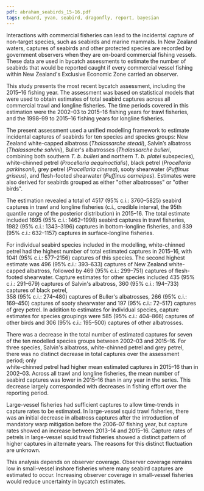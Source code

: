 ```yaml
---
pdf: abraham_seabirds_15-16.pdf
tags: edward, yvan, seabird, dragonfly, report, bayesian
---
```

Interactions with commercial fisheries can lead to the incidental capture of
non-target species, such as seabirds and marine mammals.  In New Zealand waters,
captures of seabirds and other protected species are recorded by government
observers when they are on-board commercial fishing vessels. These data are used
in bycatch assessments to estimate the number of seabirds that would be reported
caught  if every commercial vessel fishing within New Zealand's Exclusive
Economic Zone carried an observer.

This study presents the most recent bycatch assessment, including the
2015–16 fishing year.  The assessment was based on statistical
models that were used to obtain estimates of total seabird captures across all
commercial trawl and longline fisheries.  The time periods covered in this
estimation were the 2002–03 to 2015–16 fishing years for
trawl fisheries, and the  1998–99 to 2015–16 fishing years
for longline fisheries.

The present assessment used a unified modelling framework to estimate incidental
captures of seabirds for ten species and species groups: New Zealand white-capped albatross (*Thalassarche steadi*), Salvin’s albatross (*Thalassarche salvini*), Buller's albatrosses (*Thalassarche bulleri*, combining both southern *T. b. bulleri* and northern *T. b. platei* subspecies), white-chinned petrel (*Procellaria aequinoctialis*), black petrel (*Procellaria parkinsoni*), grey petrel (*Procellaria cinerea*), sooty shearwater (*Puffinus griseus*), and flesh-footed shearwater (*Puffinus carneipes*).  Estimates were also derived for
seabirds grouped as either "other albatrosses" or "other birds".  

The estimation revealed a total of 4517 (95% c.i.: 3760–5825) seabird
captures in trawl and longline fisheries (c.i., credible interval, the 95th
quantile range of the posterior distribution) in 2015–16.  The
total estimate included 1695 (95% c.i.: 1462–1998) seabird captures in
trawl fisheries, 1982 (95% c.i.: 1343–3196) captures in bottom-longline
fisheries, and 839 (95% c.i.: 632–1157) captures in surface-longline
fisheries.  

For individual seabird species included in the modelling, white-chinned petrel
had the highest number of total estimated captures in 2015–16,
with 1041 (95% c.i.: 577–2156) captures of this species.  The
second highest estimate was 496 (95% c.i.: 393–633)
captures of New Zealand white-capped albatross, followed by
469 (95% c.i.: 299–751) captures of flesh-footed
shearwater.  Capture estimates for other species included
435 (95% c.i.: 291–679) captures of Salvin's
albatross, 360 (95% c.i.: 194–733) captures of black petrel,  
358 (95% c.i.: 274–480) captures of Buller's
albatrosses, 266 (95% c.i.: 169–450) captures
of sooty shearwater and 197 (95% c.i.: 72–517) captures
of grey petrel.  In addition to estimates for individual species,
capture estimates for species groupings were 585 (95% c.i.: 404–866)
captures of other birds and 306 (95% c.i.: 195–500) captures
of other albatrosses.

There was a decrease in the total number of estimated
captures for seven of the ten modelled species groups between
2002–03 and 2015–16. For three species,
Salvin's albatross, white-chinned petrel and grey petrel, there was no distinct
decrease in total captures over the assessment period; only  
white-chinned petrel had higher mean estimated captures in 2015–16 than in 2002–03.
Across all trawl and longline fisheries, the mean number of seabird captures was
 lower in 2015–16 than in any year in the series.
This decrease largely corresponded with decreases in fishing effort over the reporting period.

Large-vessel fisheries had sufficient captures to allow time-trends in capture
rates to be estimated. In large-vessel squid trawl fisheries, there was an
initial decrease in albatross captures after the introduction of mandatory warp
mitigation before the 2006–07 fishing year, but capture rates showed an
increase between 2013–14 and 2015–16.  Capture rates of petrels
in  large-vessel squid trawl fisheries showed a distinct pattern of higher
captures in alternate years.  The reasons for this distinct fluctuation are
unknown.

This analysis depends on observer coverage. Observer coverage remains low in
small-vessel inshore fisheries where many seabird captures are estimated to
occur. Increasing observer coverage in small-vessel fisheries would reduce uncertainty
in bycatch estimates.
